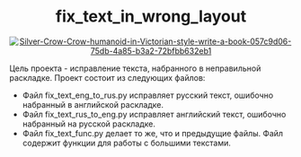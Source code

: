 <h1 align="center">fix_text_in_wrong_layout</h1>
<p align="center">
  <a href="https://ibb.co/xX7wHMk"><img src="https://i.ibb.co/KbrBw9P/Silver-Crow-Crow-humanoid-in-Victorian-style-write-a-book-057c9d06-75db-4a85-b3a2-72bfbb632eb1.png" alt="Silver-Crow-Crow-humanoid-in-Victorian-style-write-a-book-057c9d06-75db-4a85-b3a2-72bfbb632eb1" border="0"></a>
</p>

Цель проекта - исправление текста, набранного в неправильной раскладке.
Проект состоит из следующих файлов:
* Файл fix_text_eng_to_rus.py исправляет русский текст, ошибочно набранный в английской раскладке.
* Файл fix_text_rus_to_eng.py исправляет английский текст, ошибочно набранный на русской раскладке.
* Файл fix_text_func.py делает то же, что и предыдущие файлы. Файл содержит функции для работы с большими текстами. 
